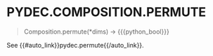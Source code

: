# PYDEC.COMPOSITION.PERMUTE
> Composition.permute(*dims) →  {{{python_bool}}}

See {{#auto_link}}pydec.permute{{/auto_link}}.